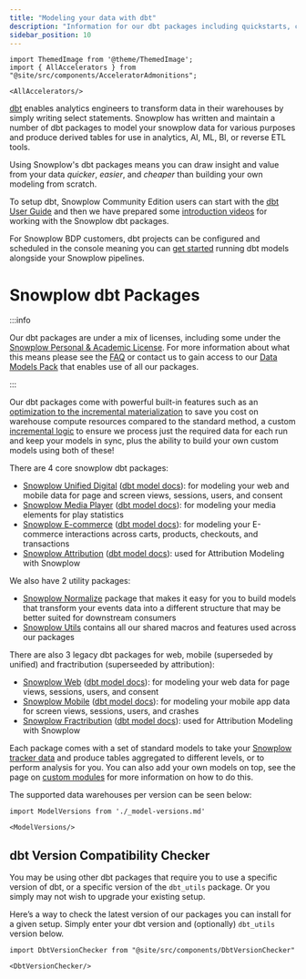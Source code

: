 ```yaml
---
title: "Modeling your data with dbt"
description: "Information for our dbt packages including quickstarts, configurations, and building custom models."
sidebar_position: 10
---
```


```mdx-code-block
import ThemedImage from '@theme/ThemedImage';
import { AllAccelerators } from "@site/src/components/AcceleratorAdmonitions";

<AllAccelerators/>
```

[dbt](https://docs.getdbt.com/) enables analytics engineers to transform data in their warehouses by simply writing select statements. Snowplow has written and maintain a number of dbt packages to model your snowplow data for various purposes and produce derived tables for use in analytics, AI, ML, BI, or reverse ETL tools.

Using Snowplow's dbt packages means you can draw insight and value from your data *quicker*, *easier*, and *cheaper* than building your own modeling from scratch.

<p align="center">
<ThemedImage
alt='Snowplow Data Modeling Packages'
width="70%"
sources={{
light: require('./images/dbt_packages-light.drawio.png').default,
dark: require('./images/dbt_packages-dark.drawio.png').default
}}
/>
</p>


To setup dbt, Snowplow Community Edition users can start with the [dbt User Guide](https://docs.getdbt.com/guides/getting-started) and then we have prepared some [introduction videos](https://www.youtube.com/watch?v=1kd6BJhC4BE) for working with the Snowplow dbt packages.

For Snowplow BDP customers, dbt projects can be configured and scheduled in the console meaning you can [get started](/docs/modeling-your-data/running-data-models-via-snowplow-bdp/dbt/index.md) running dbt models alongside your Snowplow pipelines.


# Snowplow dbt Packages

:::info

Our dbt packages are under a mix of licenses, including some under the [Snowplow Personal & Academic License](/personal-and-academic-license-1.0). For more information about what this means please see the [FAQ](/docs/contributing/personal-and-academic-license-faq/index.md) or contact us to gain access to our [Data Models Pack](https://snowplow.io/snowplow-data-model-pack/) that enables use of all our packages.

:::


Our dbt packages come with powerful built-in features such as an [optimization to the incremental materialization](/docs/modeling-your-data/modeling-your-data-with-dbt/package-elements/optimized-upserts/index.md) to save you cost on warehouse compute resources compared to the standard method, a custom [incremental logic](/docs/modeling-your-data/modeling-your-data-with-dbt/package-elements/incremental-processing/index.md) to ensure we process just the required data for each run and keep your models in sync, plus the ability to build your own custom models using both of these!

There are 4 core snowplow dbt packages:
- [Snowplow Unified Digital](/docs/modeling-your-data/modeling-your-data-with-dbt/dbt-models/dbt-unified-data-model/index.md) ([dbt model docs](https://snowplow.github.io/dbt-snowplow-web/#!/overview/snowplow_unified)): for modeling your web and mobile data for page and screen views, sessions, users, and consent
- [Snowplow Media Player](/docs/modeling-your-data/modeling-your-data-with-dbt/dbt-models/dbt-media-player-data-model/index.md) ([dbt model docs](https://snowplow.github.io/dbt-snowplow-media-player/#!/overview/snowplow_media_player)): for modeling your media elements for play statistics
- [Snowplow E-commerce](/docs/modeling-your-data/modeling-your-data-with-dbt/dbt-models/dbt-ecommerce-data-model/index.md) ([dbt model docs](https://snowplow.github.io/dbt-snowplow-ecommerce/#!/overview/snowplow_ecommerce)): for modeling your E-commerce interactions across carts, products, checkouts, and transactions
- [Snowplow Attribution](/docs/modeling-your-data/modeling-your-data-with-dbt/dbt-models/dbt-attribution-data-model/index.md) ([dbt model docs](https://snowplow.github.io/dbt-snowplow-attribution/#!/overview/attribution)): used for Attribution Modeling with Snowplow

We also have 2 utility packages:
- [Snowplow Normalize](/docs/modeling-your-data/modeling-your-data-with-dbt/dbt-models/dbt-normalize-data-model/index.md) package that makes it easy for you to build models that transform your events data into a different structure that may be better suited for downstream consumers
- [Snowplow Utils](/docs/modeling-your-data/modeling-your-data-with-dbt/dbt-models/dbt-utils-data-model/index.md) contains all our shared macros and features used across our packages

There are also 3 legacy dbt packages for web, mobile (superseded by unified) and fractribution (superseeded by attribution):
- [Snowplow Web](/docs/modeling-your-data/modeling-your-data-with-dbt/dbt-models/dbt-web-data-model/index.md) ([dbt model docs](https://snowplow.github.io/dbt-snowplow-web/#!/overview/snowplow_web)): for modeling your web data for page views, sessions, users, and consent
- [Snowplow Mobile](/docs/modeling-your-data/modeling-your-data-with-dbt/dbt-models/dbt-mobile-data-model/index.md) ([dbt model docs](https://snowplow.github.io/dbt-snowplow-mobile/#!/overview/snowplow_mobile)): for modeling your mobile app data for screen views, sessions, users, and crashes
- [Snowplow Fractribution](/docs/modeling-your-data/modeling-your-data-with-dbt/dbt-models/dbt-fractribution-data-model/index.md) ([dbt model docs](https://snowplow.github.io/dbt-snowplow-fractribution/#!/overview/fractribution)): used for Attribution Modeling with Snowplow


Each package comes with a set of standard models to take your [Snowplow tracker data](/docs/collecting-data/collecting-from-own-applications/index.md) and produce tables aggregated to different levels, or to perform analysis for you. You can also add your own models on top, see the page on [custom modules](/docs/modeling-your-data/modeling-your-data-with-dbt/dbt-custom-models/index.md) for more information on how to do this.



The supported data warehouses per version can be seen below:

```mdx-code-block
import ModelVersions from './_model-versions.md'

<ModelVersions/>
```

## dbt Version Compatibility Checker

You may be using other dbt packages that require you to use a specific version of dbt, or a specific version of the `dbt_utils` package. Or you simply may not wish to upgrade your existing setup.

Here’s a way to check the latest version of our packages you can install for a given setup. Simply enter your dbt version and (optionally) `dbt_utils` version below.

```mdx-code-block
import DbtVersionChecker from "@site/src/components/DbtVersionChecker"

<DbtVersionChecker/>
```

